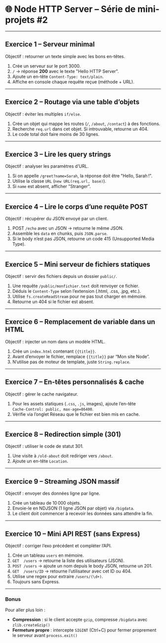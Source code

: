 # 🌐 Node HTTP Server – Série de mini-projets #2

---

## Exercice 1 – Serveur minimal  
Objectif : retourner un texte simple avec les bons en-têtes.
1. Crée un serveur sur le port 3000.
2. `/` → réponse **200** avec le texte "Hello HTTP Server".  
3. Ajoute un en-tête `Content-Type: text/plain`.
4. Affiche en console chaque requête reçue (méthode + URL).

---

## Exercice 2 – Routage via une table d’objets
Objectif : éviter les multiples `if/else`.
1. Crée un objet qui mappe les routes (`/`, `/about`, `/contact`) à des fonctions.
2. Recherche `req.url` dans cet objet. Si introuvable, retourne un 404.
3. Le code total doit faire moins de 30 lignes.

---

## Exercice 3 – Lire les query strings
Objectif : analyser les paramètres d’URL.  
1. Si on appelle `/greet?name=Sarah`, la réponse doit être "Hello, Sarah !".  
2. Utilise la classe `URL` (`new URL(req.url, base)`).  
3. Si `name` est absent, afficher "Stranger".

---

## Exercice 4 – Lire le corps d’une requête POST
Objectif : récupérer du JSON envoyé par un client.
1. POST `/echo` avec un JSON → retourne le même JSON.
2. Assemble les `data` en chunks, puis `JSON.parse`. 
3. Si le body n’est pas JSON, retourne un code 415 (Unsupported Media Type).

---

## Exercice 5 – Mini serveur de fichiers statiques
Objectif : servir des fichiers depuis un dossier `public/`.
1. Une requête `/public/monfichier.text` doit renvoyer ce fichier.  
2. Déduis le `Content-Type` selon l’extension (.html, .css, .jpg, etc.).  
3. Utilise `fs.createReadStream` pour ne pas tout charger en mémoire.  
4. Retourne un 404 si le fichier est absent.

---

## Exercice 6 – Remplacement de variable dans un HTML
Objectif : injecter un nom dans un modèle HTML.
1. Crée un `index.html` contenant `{{title}}`. 
2. Avant d’envoyer le fichier, remplace `{{title}}` par “Mon site Node”.  
3. N’utilise pas de moteur de template, juste `String.replace`.

---

## Exercice 7 – En-têtes personnalisés & cache
Objectif : gérer le cache navigateur.
1. Pour les assets statiques (`.css`, `.js`, images), ajoute l’en-tête  
   `Cache-Control: public, max-age=86400`.  
2. Vérifie via l’onglet Réseau que le fichier est bien mis en cache.

---

## Exercice 8 – Redirection simple (301)
Objectif : utiliser le code de statut 301.  
1. Une visite à `/old-about` doit rediriger vers `/about`.  
2. Ajoute un en-tête `Location`.

---

## Exercice 9 – Streaming JSON massif  
Objectif : envoyer des données ligne par ligne.  
1. Crée un tableau de 10 000 objets.  
2. Envoie-le en NDJSON (1 ligne JSON par objet) via `/bigdata`.  
3. Le client doit commencer à recevoir les données sans attendre la fin.

---

## Exercice 10 – Mini API REST (sans Express)
Objectif : corriger l’exo précédent et compléter l’API.  
1. Crée un tableau `users` en mémoire.  
2. `GET  /users` → retourne la liste des utilisateurs (JSON).  
3. `POST /users` → ajoute un nom depuis le body JSON, retourne un 201.  
4. `GET  /users/ID` → retourne l’utilisateur avec cet ID ou 404.  
5. Utilise une regex pour extraire `/users/(\d+)`.  
6. Toujours sans Express.

---

### Bonus
Pour aller plus loin :

* **Compression** : si le client accepte `gzip`, compresse `/bigdata` avec `zlib.createGzip()`  
* **Fermeture propre** : intercepte `SIGINT` (Ctrl+C) pour fermer proprement le serveur avant `process.exit()`  